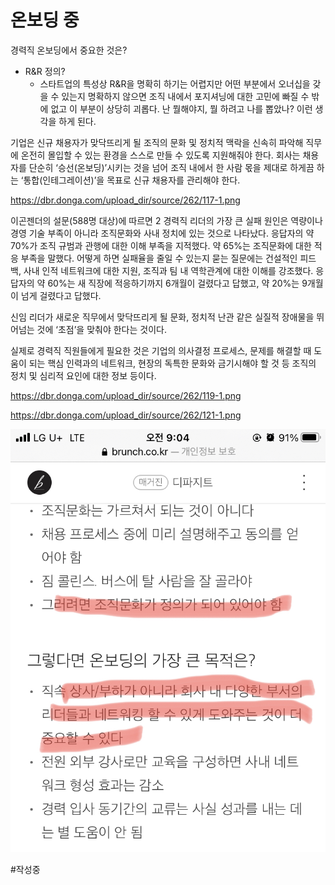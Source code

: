 # 온보딩 중
경력직 온보딩에서 중요한 것은?
* R&R 정의?
  * 스타트업의 특성상 R&R을 명확히 하기는 어렵지만 어떤 부분에서 오너십을 갖을 수 있는지 명확하지 않으면 조직 내에서 포지셔닝에 대한 고민에 빠질 수 밖에 없고 이 부분이 상당히 괴롭다. 난 뭘해야지, 뭘 하려고 나를 뽑았나? 이런 생각을 하게 된다. 

기업은 신규 채용자가 맞닥뜨리게 될 조직의 문화 및 정치적 맥락을 신속히 파악해 직무에 온전히 몰입할 수 있는 환경을 스스로 만들 수 있도록 지원해줘야 한다. 회사는 채용자를 단순히 ‘승선(온보딩)’시키는 것을 넘어 조직 내에서 한 사람 몫을 제대로 하게끔 하는 ‘통합(인테그레이션)’을 목표로 신규 채용자를 관리해야 한다.

https://dbr.donga.com/upload_dir/source/262/117-1.png

이곤젠더의 설문(588명 대상)에 따르면 2 경력직 리더의 가장 큰 실패 원인은 역량이나 경영 기술 부족이 아니라 조직문화와 사내 정치에 있는 것으로 나타났다. 응답자의 약 70%가 조직 규범과 관행에 대한 이해 부족을 지적했다. 약 65%는 조직문화에 대한 적응 부족을 말했다. 어떻게 하면 실패율을 줄일 수 있는지 묻는 질문에는 건설적인 피드백, 사내 인적 네트워크에 대한 지원, 조직과 팀 내 역학관계에 대한 이해를 강조했다. 응답자의 약 60%는 새 직장에 적응하기까지 6개월이 걸렸다고 답했고, 약 20%는 9개월이 넘게 걸렸다고 답했다.

신임 리더가 새로운 직무에서 맞닥뜨리게 될 문화, 정치적 난관 같은 실질적 장애물을 뛰어넘는 것에 ‘초점’을 맞춰야 한다는 것이다.

실제로 경력직 직원들에게 필요한 것은 기업의 의사결정 프로세스, 문제를 해결할 때 도움이 되는 핵심 인력과의 네트워크, 현장의 독특한 문화와 금기시해야 할 것 등 조직의 정치 및 심리적 요인에 대한 정보 등이다.

https://dbr.donga.com/upload_dir/source/262/119-1.png

https://dbr.donga.com/upload_dir/source/262/121-1.png

![](Assets/6F55AFB0-5CD8-401D-91E9-5FD60F32205E.jpg)

#작성중